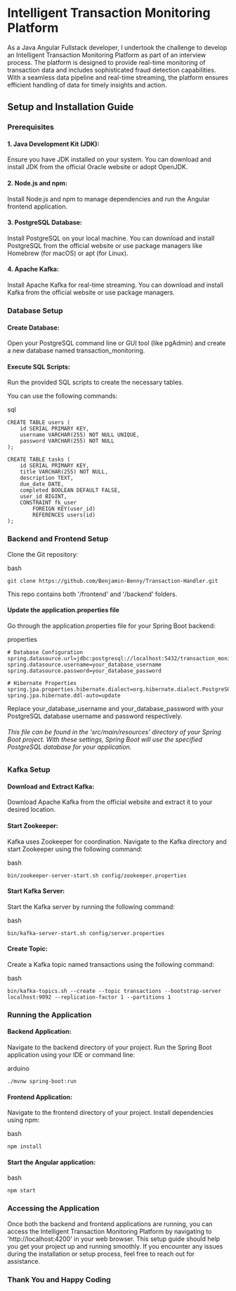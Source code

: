 # Intelligent Transaction Monitoring Platform

As a Java Angular Fullstack developer, I undertook the challenge to develop an Intelligent Transaction Monitoring Platform as part of an interview process. The platform is designed to provide real-time monitoring of transaction data and includes sophisticated fraud detection capabilities. With a seamless data pipeline and real-time streaming, the platform ensures efficient handling of data for timely insights and action.

## Setup and Installation Guide

### Prerequisites

#### 1. Java Development Kit (JDK): 
Ensure you have JDK installed on your system. You can download and install JDK from the official Oracle website or adopt OpenJDK.

#### 2. Node.js and npm: 
Install Node.js and npm to manage dependencies and run the Angular frontend application.

#### 3. PostgreSQL Database: 
Install PostgreSQL on your local machine. You can download and install PostgreSQL from the official website or use package managers like Homebrew (for macOS) or apt (for Linux).

#### 4. Apache Kafka: 
Install Apache Kafka for real-time streaming. You can download and install Kafka from the official website or use package managers.




### Database Setup

#### Create Database: 
Open your PostgreSQL command line or GUI tool (like pgAdmin) and create a new database named transaction_monitoring.

#### Execute SQL Scripts: 
Run the provided SQL scripts to create the necessary tables. 

You can use the following commands:

sql

```
CREATE TABLE users (
    id SERIAL PRIMARY KEY,
    username VARCHAR(255) NOT NULL UNIQUE,
    password VARCHAR(255) NOT NULL
);
```
```
CREATE TABLE tasks (
    id SERIAL PRIMARY KEY,
    title VARCHAR(255) NOT NULL,
    description TEXT,
    due_date DATE,
    completed BOOLEAN DEFAULT FALSE,
    user_id BIGINT,
    CONSTRAINT fk_user
        FOREIGN KEY(user_id) 
        REFERENCES users(id)
);
```

### Backend and Frontend Setup 

Clone the Git repository:

bash
```
git clone https://github.com/Benjamin-Benny/Transaction-Handler.git
```
This repo contains both '/frontend' and '/backend' folders.

#### Update the application.properties file
Go through the application.properties file for your Spring Boot backend:

properties
```
# Database Configuration
spring.datasource.url=jdbc:postgresql://localhost:5432/transaction_monitoring
spring.datasource.username=your_database_username
spring.datasource.password=your_database_password

# Hibernate Properties
spring.jpa.properties.hibernate.dialect=org.hibernate.dialect.PostgreSQLDialect
spring.jpa.hibernate.ddl-auto=update
```

Replace your_database_username and your_database_password with your PostgreSQL database username and password respectively.

###### This file can be found in the 'src/main/resources' directory of your Spring Boot project. With these settings, Spring Boot will use the specified PostgreSQL database for your application.


### Kafka Setup

#### Download and Extract Kafka: 
Download Apache Kafka from the official website and extract it to your desired location.

#### Start Zookeeper: 
Kafka uses Zookeeper for coordination. Navigate to the Kafka directory and start Zookeeper using the following command:

bash
```
bin/zookeeper-server-start.sh config/zookeeper.properties
```

#### Start Kafka Server:
Start the Kafka server by running the following command:

bash
```
bin/kafka-server-start.sh config/server.properties
```


#### Create Topic: 
Create a Kafka topic named transactions using the following command:

bash
```
bin/kafka-topics.sh --create --topic transactions --bootstrap-server localhost:9092 --replication-factor 1 --partitions 1
```



### Running the Application

#### Backend Application:

Navigate to the backend directory of your project.
Run the Spring Boot application using your IDE or command line:

arduino
```
./mvnw spring-boot:run
```

#### Frontend Application:

Navigate to the frontend directory of your project.
Install dependencies using npm:

bash
```
npm install
```

#### Start the Angular application:

bash
```
npm start
```

### Accessing the Application

Once both the backend and frontend applications are running, you can access the Intelligent Transaction Monitoring Platform by navigating to 'http://localhost:4200' in your web browser.
This setup guide should help you get your project up and running smoothly. If you encounter any issues during the installation or setup process, feel free to reach out for assistance.



### Thank You and Happy Coding






